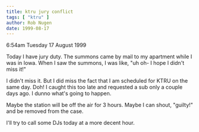 ```yaml
---
title: ktru jury conflict
tags: [ "ktru" ]
author: Rob Nugen
date: 1999-08-17
---
```


<p class=date>6:54am Tuesday 17 August 1999</p>

<p>Today I have jury duty.  The summons came by mail to my apartment while I was in Iowa.  When I saw the summons, I was like, "uh oh- I hope I didn't miss it!"

<p>I didn't miss it.  But I did miss the fact that I am scheduled for KTRU on the same day.  Doh!  I caught this too late and requested a sub only a couple days ago.  I dunno what's going to happen.

<p>Maybe the station will be off the air for 3 hours.  Maybe I can shout, "guilty!" and be removed from the case.

<p>I'll try to call some DJs today at a more decent hour.
